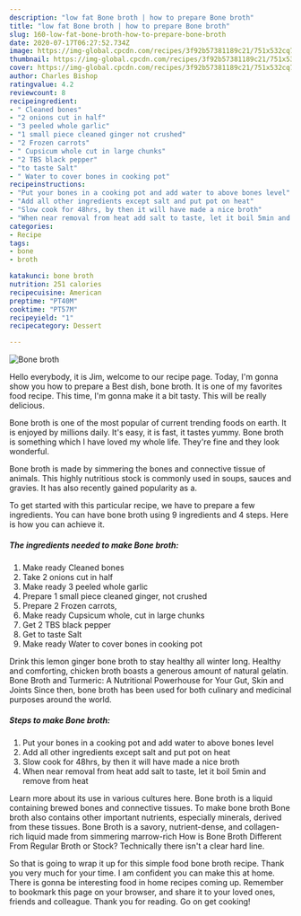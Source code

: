 ```yaml
---
description: "low fat Bone broth | how to prepare Bone broth"
title: "low fat Bone broth | how to prepare Bone broth"
slug: 160-low-fat-bone-broth-how-to-prepare-bone-broth
date: 2020-07-17T06:27:52.734Z
image: https://img-global.cpcdn.com/recipes/3f92b57381189c21/751x532cq70/bone-broth-recipe-main-photo.jpg
thumbnail: https://img-global.cpcdn.com/recipes/3f92b57381189c21/751x532cq70/bone-broth-recipe-main-photo.jpg
cover: https://img-global.cpcdn.com/recipes/3f92b57381189c21/751x532cq70/bone-broth-recipe-main-photo.jpg
author: Charles Bishop
ratingvalue: 4.2
reviewcount: 8
recipeingredient:
- " Cleaned bones"
- "2 onions cut in half"
- "3 peeled whole garlic"
- "1 small piece cleaned ginger not crushed"
- "2 Frozen carrots"
- " Cupsicum whole cut in large chunks"
- "2 TBS black pepper"
- "to taste Salt"
- " Water to cover bones in cooking pot"
recipeinstructions:
- "Put your bones in a cooking pot and add water to above bones level"
- "Add all other ingredients except salt and put pot on heat"
- "Slow cook for 48hrs, by then it will have made a nice broth"
- "When near removal from heat add salt to taste, let it boil 5min and remove from heat"
categories:
- Recipe
tags:
- bone
- broth

katakunci: bone broth 
nutrition: 251 calories
recipecuisine: American
preptime: "PT40M"
cooktime: "PT57M"
recipeyield: "1"
recipecategory: Dessert

---
```



![Bone broth](https://img-global.cpcdn.com/recipes/3f92b57381189c21/751x532cq70/bone-broth-recipe-main-photo.jpg)

Hello everybody, it is Jim, welcome to our recipe page. Today, I'm gonna show you how to prepare a Best dish, bone broth. It is one of my favorites food recipe. This time, I'm gonna make it a bit tasty. This will be really delicious.

Bone broth is one of the most popular of current trending foods on earth. It is enjoyed by millions daily. It's easy, it is fast, it tastes yummy. Bone broth is something which I have loved my whole life. They're fine and they look wonderful.

Bone broth is made by simmering the bones and connective tissue of animals. This highly nutritious stock is commonly used in soups, sauces and gravies. It has also recently gained popularity as a.


To get started with this particular recipe, we have to prepare a few ingredients. You can have bone broth using 9 ingredients and 4 steps. Here is how you can achieve it.

<!--inarticleads1-->

##### The ingredients needed to make Bone broth:

1. Make ready  Cleaned bones
1. Take 2 onions cut in half
1. Make ready 3 peeled whole garlic
1. Prepare 1 small piece cleaned ginger, not crushed
1. Prepare 2 Frozen carrots,
1. Make ready  Cupsicum whole, cut in large chunks
1. Get 2 TBS black pepper
1. Get to taste Salt
1. Make ready  Water to cover bones in cooking pot


Drink this lemon ginger bone broth to stay healthy all winter long. Healthy and comforting, chicken broth boasts a generous amount of natural gelatin. Bone Broth and Turmeric: A Nutritional Powerhouse for Your Gut, Skin and Joints Since then, bone broth has been used for both culinary and medicinal purposes around the world. 

<!--inarticleads2-->

##### Steps to make Bone broth:

1. Put your bones in a cooking pot and add water to above bones level
1. Add all other ingredients except salt and put pot on heat
1. Slow cook for 48hrs, by then it will have made a nice broth
1. When near removal from heat add salt to taste, let it boil 5min and remove from heat


Learn more about its use in various cultures here. Bone broth is a liquid containing brewed bones and connective tissues. To make bone broth Bone broth also contains other important nutrients, especially minerals, derived from these tissues. Bone Broth is a savory, nutrient-dense, and collagen-rich liquid made from simmering marrow-rich How is Bone Broth Different From Regular Broth or Stock? Technically there isn&#39;t a clear hard line. 

So that is going to wrap it up for this simple food bone broth recipe. Thank you very much for your time. I am confident you can make this at home. There is gonna be interesting food in home recipes coming up. Remember to bookmark this page on your browser, and share it to your loved ones, friends and colleague. Thank you for reading. Go on get cooking!
